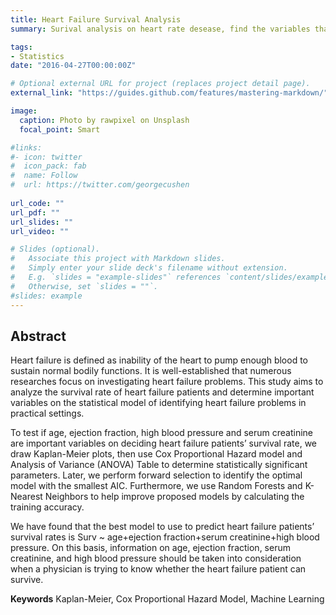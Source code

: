 ```yaml
---
title: Heart Failure Survival Analysis
summary: Surival analysis on heart rate desease, find the variables that are statistically significant in leading to a heart failure medical record for the patient.

tags:
- Statistics 
date: "2016-04-27T00:00:00Z"

# Optional external URL for project (replaces project detail page).
external_link: "https://guides.github.com/features/mastering-markdown/"

image:
  caption: Photo by rawpixel on Unsplash
  focal_point: Smart

#links:
#- icon: twitter
#  icon_pack: fab
#  name: Follow
#  url: https://twitter.com/georgecushen
  
url_code: ""
url_pdf: ""
url_slides: ""
url_video: ""

# Slides (optional).
#   Associate this project with Markdown slides.
#   Simply enter your slide deck's filename without extension.
#   E.g. `slides = "example-slides"` references `content/slides/example-slides.md`.
#   Otherwise, set `slides = ""`.
#slides: example
---
```


## Abstract

Heart failure is defined as inability of the heart to pump enough blood to sustain normal bodily functions. It is well-established that numerous researches focus on investigating heart failure problems. This study aims to analyze the survival rate of heart failure patients and determine important variables on the statistical model of identifying heart failure problems in practical settings.

To test if age, ejection fraction, high blood pressure and serum creatinine are important variables on deciding heart failure patients’ survival rate, we draw Kaplan-Meier plots, then use Cox Proportional Hazard model and Analysis of Variance (ANOVA) Table to determine statistically significant parameters. Later, we perform forward selection to identify the optimal model with the smallest AIC. Furthermore, we use Random Forests and K-Nearest Neighbors to help improve proposed models by calculating the training accuracy.

We have found that the best model to use to predict heart failure patients’ survival rates is Surv ~ age+ejection fraction+serum creatinine+high blood pressure. On this basis, information on age, ejection fraction, serum creatinine, and high blood pressure should be taken into consideration when a physician is trying to know whether the heart failure patient can survive.

**Keywords** Kaplan-Meier, Cox Proportional Hazard Model, Machine Learning


